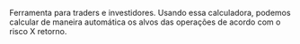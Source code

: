 Ferramenta para traders e investidores. Usando essa calculadora, podemos calcular de maneira automática os alvos das operações de acordo com o risco X retorno.
